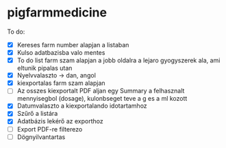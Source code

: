 # pigfarmmedicine

To do:
- [x] Kereses farm number alapjan a listaban
- [x] Kulso adatbazisba valo mentes
- [x] To do list farm szam alapjan a jobb oldalra a lejaro gyogyszerek ala, ami eltunik pipalas utan
- [x] Nyelvvalaszto -> dan, angol
- [x] kiexportalas farm szam alapjan
- [ ] Az osszes kiexportalt PDF aljan egy Summary a felhasznalt mennyisegbol (dosage), kulonbseget teve a g es a ml kozott
- [x] Datumvalaszto a kiexportalando idotartamhoz
- [x] Szűrő a listára
- [x] Adatbázis lekérő az exporthoz
- [ ] Export PDF-re filterezo
- [ ] Dögnyilvantartas
